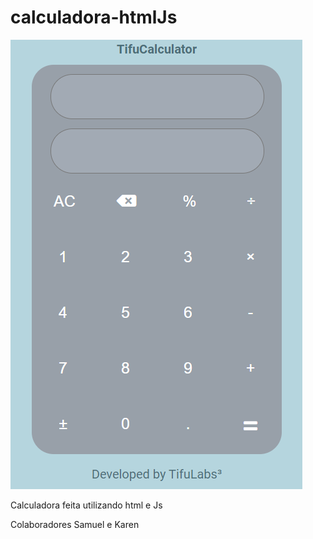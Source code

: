 # calculadora-htmlJs

![](imagemdacalcu.png)

Calculadora feita utilizando html e Js

Colaboradores Samuel e Karen
